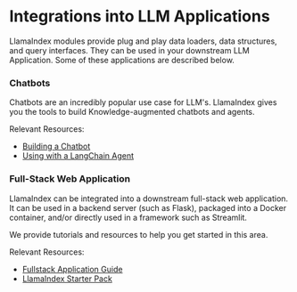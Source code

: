 # Integrations into LLM Applications

LlamaIndex modules provide plug and play data loaders, data structures, and query interfaces. They can be used in your downstream LLM Application. Some of these applications are described below.

### Chatbots

Chatbots are an incredibly popular use case for LLM's. LlamaIndex gives you the tools to build Knowledge-augmented chatbots and agents.

Relevant Resources:
- [Building a Chatbot](/guides/tutorials/building_a_chatbot.md)
- [Using with a LangChain Agent](/how_to/integrations/using_with_langchain.md)

### Full-Stack Web Application

LlamaIndex can be integrated into a downstream full-stack web application. It can be used in a backend server (such as Flask), packaged into a Docker container, and/or directly used in a framework such as Streamlit.

We provide tutorials and resources to help you get started in this area.

Relevant Resources:
- [Fullstack Application Guide](/guides/tutorials/fullstack_app_guide.md)
- [LlamaIndex Starter Pack](https://github.com/logan-markewich/llama_index_starter_pack)


